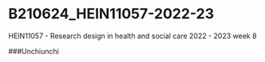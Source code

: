 # B210624_HEIN11057-2022-23
HEIN11057 - Research design in health and social care 2022 - 2023 week 8

###Unchiunchi